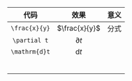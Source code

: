 |     代码      |     效果      | 意义 |
| :-----------: | :-----------: | :--: |
| `\frac{x}{y}` | $\frac{x}{y}$ | 分式 |
| `\partial t`  | $\partial t$  |      |
| `\mathrm{d}t` | $\mathrm{d}t$ |      |
|               |               |      |
|               |               |      |
|               |               |      |
|               |               |      |
|               |               |      |
|               |               |      |